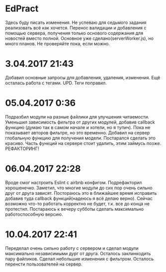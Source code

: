 # EdPract
Здесь буду писать изменения.
Не успеваю для седьмого задания реализовать всё как хочется. Перенос валидации и добавления с помощью сервера, получения только основого
содержания для новостей вместо полной. Основное уже сделано(serverWorker.js), но много планов. Не проверяйте пока, если можно.
# 3.04.2017 21:43
Добавил основные запросы для добавления, удаления, изменения. Ещё осталась работа с тегами. 
UPD. Теги поправил.
# 05.04.2017 0:36
Подразбил модули на разные файлики для улучшения читаемости. Уменьшил зависимость фильтра от других модулей, добавив callback функцию
(думаю так в самом начале и хотели, но я тупич). Пока не показывает авторов фильтре, но это временно.
Добавил на сервер глобальную функцию для получения модели. Постарался сделать это красиво. Часть функций на сервере стоит удалить, этим займусь позже.
РЕФАКТОРИНГ!
# 06.04.2017 22:28
Вроде смог настроить Eslint с airbnb конфигом. Подрефакторил хорошенечко. Заметил, что многие модули до сих пор очень сильно друг от друга зависят. Постораюсь это в ближайшее время исправить добавив туда callback функций(надеюсь я всё делаю верно). Сейчас возможно что-то работать корректно не будет, т.к. все до конца не протестил. Постараюсь к вечеру субботы сделать максимально работоспособную версию.
# 10.04.2017 22:41
Переделал очень сильно работу с сервером и сделал модули максимально независимыми дург от друга. Осталось заклинкодить пару файликов.
Сделал небольшие изменения с фильтром. Осталось перенсти пользователей на сервер.
